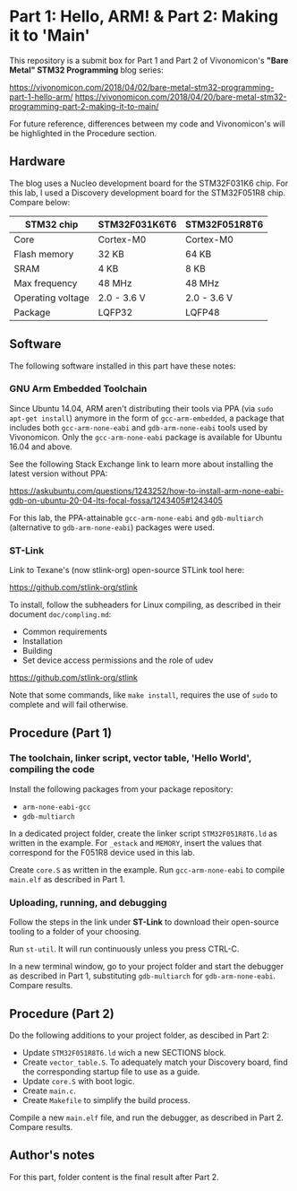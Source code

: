 # Part 1: Hello, ARM! & Part 2: Making it to 'Main'
This repository is a submit box for Part 1 and Part 2 of Vivonomicon's **"Bare Metal" STM32 Programming** blog series:

https://vivonomicon.com/2018/04/02/bare-metal-stm32-programming-part-1-hello-arm/
https://vivonomicon.com/2018/04/20/bare-metal-stm32-programming-part-2-making-it-to-main/

For future reference, differences between my code and Vivonomicon's will be highlighted in the Procedure section.

## Hardware
The blog uses a Nucleo development board for the STM32F031K6 chip. For this lab, I used a Discovery development board for the STM32F051R8 chip. Compare below:

STM32 chip        | STM32F031K6T6 | STM32F051R8T6
------------------|---------------|---------------
Core              | Cortex-M0     | Cortex-M0
Flash memory      | 32 KB         | 64 KB
SRAM              | 4 KB          | 8 KB
Max frequency     | 48 MHz        | 48 MHz
Operating voltage | 2.0 - 3.6 V   | 2.0 - 3.6 V
Package           | LQFP32        | LQFP48

## Software
The following software installed in this part have these notes:
### GNU Arm Embedded Toolchain
Since Ubuntu 14.04, ARM aren't distributing their tools via PPA (via `sudo apt-get install`) anymore in the form of `gcc-arm-embedded`, a package that includes both `gcc-arm-none-eabi` and `gdb-arm-none-eabi` tools used by Vivonomicon. Only the `gcc-arm-none-eabi` package is available for Ubuntu 16.04 and above.

See the following Stack Exchange link to learn more about installing the latest version without PPA:

https://askubuntu.com/questions/1243252/how-to-install-arm-none-eabi-gdb-on-ubuntu-20-04-lts-focal-fossa/1243405#1243405

For this lab, the PPA-attainable `gcc-arm-none-eabi` and `gdb-multiarch` (alternative to `gdb-arm-none-eabi`) packages were used. 

### ST-Link
Link to Texane's (now stlink-org) open-source STLink tool here:

https://github.com/stlink-org/stlink

To install, follow the subheaders for Linux compiling, as described in their document `doc/compling.md`:
* Common requirements
* Installation
* Building
* Set device access permissions and the role of udev

https://github.com/stlink-org/stlink

Note that some commands, like `make install`, requires the use of `sudo` to complete and will fail otherwise.

## Procedure (Part 1)
### The toolchain, linker script, vector table, 'Hello World', compiling the code
Install the following packages from your package repository:
* `arm-none-eabi-gcc`
* `gdb-multiarch`

In a dedicated project folder, create the linker script `STM32F051R8T6.ld` as written in the example. For `_estack` and `MEMORY`, insert the values that correspond for the F051R8 device used in this lab.

Create `core.S` as written in the example. Run `gcc-arm-none-eabi` to compile `main.elf` as described in Part 1.

### Uploading, running, and debugging
Follow the steps in the link under **ST-Link** to download their open-source tooling to a folder of your choosing.

Run `st-util`. It will run continuously unless you press CTRL-C.

In a new terminal window, go to your project folder and start the debugger as described in Part 1, substituting `gdb-multiarch` for `gdb-arm-none-eabi`. Compare results.

## Procedure (Part 2)
Do the following additions to your project folder, as descibed in Part 2:

* Update `STM32F051R8T6.ld` wich a new SECTIONS block.
* Create `vector_table.S`. To adequately match your Discovery board, find the corresponding startup file to use as a guide.
* Update `core.S` with boot logic.
* Create `main.c`.
* Create `Makefile` to simplify the build process.

Compile a new `main.elf` file, and run the debugger, as described in Part 2. Compare results. 

## Author's notes 
For this part, folder content is the final result after Part 2.
